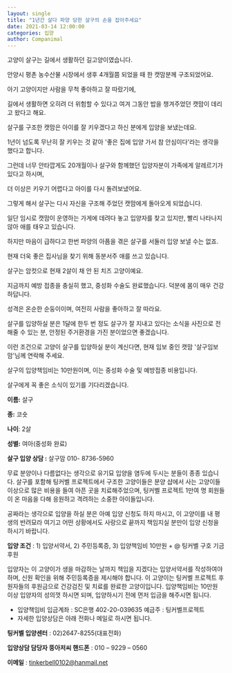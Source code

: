 ```yaml
---
layout: single
title: "1년간 살다 파양 당한 살구의 손을 잡아주세요"
date: 2021-03-14 12:00:00
categories: 입양
author: Companimal
---
```


고양이 살구는 길에서 생활하던 길고양이였습니다.

안양시 평촌 농수산물 시장에서 생후 4개월쯤 되었을 때 한 캣맘분께 구조되었어요.

아기 고양이지만 사람을 무척 좋아하고 잘 따랐기에,

길에서 생활하면 오히려 더 위험할 수 있다고 여겨 그동안 밥을 챙겨주었던 캣맘이 데리고 왔다고 해요.

살구를 구조한 캣맘은 아이를 잘 키우겠다고 하신 분에게 입양을 보냈는데요.

1년이 넘도록 무난히 잘 키우는 것 같아 '좋은 집에 입양 가서 참 안심이다'라는 생각을 했다고 합니다.

그런데 너무 안타깝게도 20개월이나 살구와 함께했던 입양자분이 가족에게 알레르기가 있다고 하시며,

더 이상은 키우기 어렵다고 아이를 다시 돌려보냈어요.

그렇게 해서 살구는 다시 자신을 구조해 주었던 캣맘에게 돌아오게 되었습니다.

일단 임시로 캣맘이 운영하는 가게에 데려다 놓고 입양자를 찾고 있지만, 빨리 나타나지 않아 애를 태우고 있습니다.

하지만 마음이 급하다고 한번 파양의 아픔을 겪은 살구를 서둘러 입양 보낼 수는 없죠.

현재 더욱 좋은 집사님을 찾기 위해 동분서주 애를 쓰고 있습니다.

살구는 암컷으로 현재 2살이 채 안 된 치즈 고양이예요.

지금까지 예방 접종을 충실히 했고, 중성화 수술도 완료했습니다. 덕분에 몸이 매우 건강하답니다.

성격은 온순한 순둥이이며, 여전히 사람을 좋아하고 잘 따라요.

살구를 입양하실 분은 1달에 한두 번 정도 살구가 잘 지내고 있다는 소식을 사진으로 전해줄 수 있는 분, 안정된 주거환경을 가진 분이었으면 좋겠습니다.

이런 조건으로 고양이 살구를 입양하실 분이 계신다면, 현재 임보 중인 캣맘 '살구임보맘'님께 연락해 주세요.

살구의 입양책임비는 10만원이며, 이는 중성화 수술 및 예방접종 비용입니다.

살구에게 꼭 좋은 소식이 있기를 기다리겠습니다.

**이름:** 살구

**종:** 코숏

**나이**: 2살

**성별:** 여아(중성화 완료)

**살구 입양 상담 :** 살구맘 010- 8736-5960

무료 분양이나 다름없다는 생각으로 유기묘 입양을 염두에 두시는 분들이 종종 있습니다. 살구를 포함해 팅커벨 프로젝트에서 구조한 고양이들은 분양 샵에서 사는 고양이들 이상으로 많은 비용을 들여 아픈 곳을 치료해주었으며, 팅커벨 프로젝트 1만여 명 회원들이 온 마음을 다해 응원하고 격려하는 소중한 아이들입니다.

공짜라는 생각으로 입양을 하실 분은 아예 입양 신청도 하지 마시고, 이 고양이를 내 평생의 반려묘라 여기고 어떤 상황에서도 사랑으로 끝까지 책임지실 분만이 입양 신청을 하시기 바랍니다.

**입양 조건** : 1) 입양서약서, 2) 주민등록증, 3) 입양책임비 10만원 + @ 팅커벨 구호 기금 후원

입양자는 이 고양이가 생을 마감하는 날까지 책임을 지겠다는 입양서약서를 작성하여야 하며, 신원 확인을 위해 주민등록증을 제시해야 합니다. 이 고양이는 팅커벨 프로젝트 후원자들의 후원금으로 건강검진 및 치료를 완료한 고양이입니다. 입양책임비는 10만원 이상 입양자의 성의껏 하시면 되며, 입양하시기 전에 먼저 입금을 해주시면 됩니다.

- 입양책임비 입금계좌 : SC은행 402-20-039635 예금주 : 팅커벨프로젝트
- 자세한 입양상담은 아래 전화나 메일로 하시면 됩니다.

**팅커벨 입양센터** : 02)2647-8255(대표전화)

**입양상담 담당자 뚱아저씨 핸드폰** : 010 – 9229 – 0560

**이메일** : tinkerbell0102@hanmail.net
